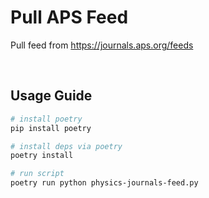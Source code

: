 # Pull APS Feed

Pull feed from https://journals.aps.org/feeds

<br>

## Usage Guide

```sh
# install poetry
pip install poetry

# install deps via poetry
poetry install

# run script
poetry run python physics-journals-feed.py
```
